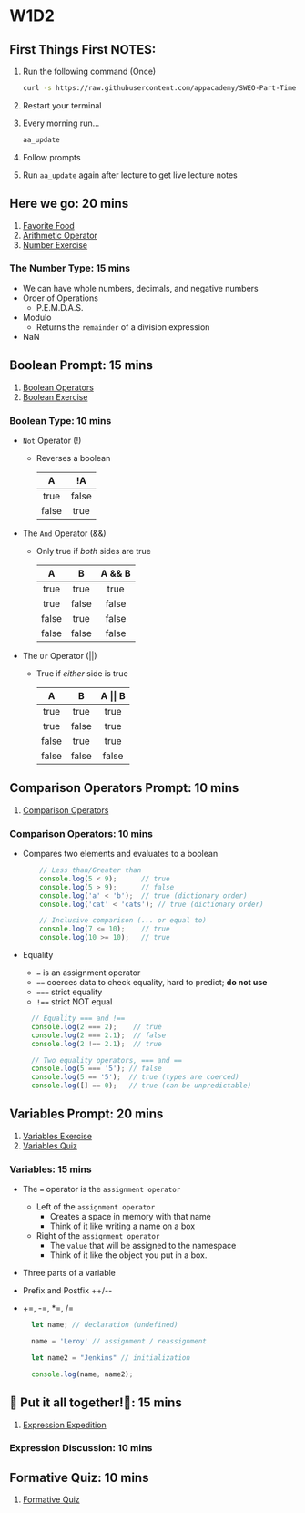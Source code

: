 # W1D2

## First Things First NOTES:

1. Run the following command (Once)

    ```bash
    curl -s https://raw.githubusercontent.com/appacademy/SWEO-Part-Time-Resources/main/utilities/scripts/folder_structure.sh | bash
    ```

2. Restart your terminal
3. Every morning run...

    ```bash
    aa_update
    ```

4. Follow prompts
5. Run `aa_update` again after lecture to get live lecture notes

## Here we go: 20 mins

  1. [Favorite Food]
  2. [Arithmetic Operator]
  3. [Number Exercise]

### The Number Type: 15 mins

- We can have whole numbers, decimals, and negative numbers
- Order of Operations
  - P.E.M.D.A.S.
- Modulo
  - Returns the `remainder` of a division expression
- NaN

## Boolean Prompt: 15 mins

  1. [Boolean Operators]
  2. [Boolean Exercise]

### Boolean Type: 10 mins

- `Not` Operator (!)
  - Reverses a boolean

    | A     |   !A   |
    |:-----:|:------:|
    | true  | false  |
    | false | true   |

- The `And` Operator (&&)
  - Only true if _both_ sides are true

    | A     | B     | A && B |
    |:-----:|:-----:|:------:|
    | true  | true  | true   |
    | true  | false | false  |
    | false | true  | false  |
    | false | false | false  |

- The `Or` Operator (||)
  - True if _either_ side is true

    | A     | B     | A \|\| B |
    |:-----:|:-----:|:------:|
    | true  | true  | true   |
    | true  | false | true   |
    | false | true  | true   |
    | false | false | false  |

## Comparison Operators Prompt: 10 mins

  1. [Comparison Operators]

### Comparison Operators: 10 mins

- Compares two elements and evaluates to a boolean

  ```js
      // Less than/Greater than
      console.log(5 < 9);      // true
      console.log(5 > 9);      // false
      console.log('a' < 'b');  // true (dictionary order)
      console.log('cat' < 'cats'); // true (dictionary order)

      // Inclusive comparison (... or equal to)
      console.log(7 <= 10);    // true
      console.log(10 >= 10);   // true 

  ```

- Equality
  - `=` is an assignment operator
  - `==` coerces data to check equality, hard to predict; **do not use**
  - `===` strict equality
  - `!==` strict NOT equal

  ```js
    // Equality === and !==
    console.log(2 === 2);    // true
    console.log(2 === 2.1);  // false
    console.log(2 !== 2.1);  // true

    // Two equality operators, === and ==
    console.log(5 === '5'); // false
    console.log(5 == '5');  // true (types are coerced)
    console.log([] == 0);   // true (can be unpredictable)
  ```

## Variables Prompt: 20 mins

  1. [Variables Exercise]
  2. [Variables Quiz]

### Variables: 15 mins

- The `=` operator is the `assignment operator`
  - Left of the `assignment operator`
    - Creates a space in memory with that name
    - Think of it like writing a name on a box
  - Right of the `assignment operator`
    - The `value` that will be assigned to the namespace
    - Think of it like the object you put in a box.
- Three parts of a variable
- Prefix and Postfix ++/--
- +=, -=, *=, /=

  ```js
    let name; // declaration (undefined)

    name = 'Leroy' // assignment / reassignment

    let name2 = "Jenkins" // initialization

    console.log(name, name2);
  ```

## 🎵 Put it all together!🎵: 15 mins

  1. [Expression Expedition]

### Expression Discussion: 10 mins

## Formative Quiz: 10 mins

  1. [Formative Quiz]

[Favorite Food]: https://open.appacademy.io/learn/s-py---pt-sept-2021-online/week-1---intro-to-javascript/favorite-food
[Arithmetic Operator]: https://open.appacademy.io/learn/s-py---pt-sept-2021-online/week-1---intro-to-javascript/arithmetic-operators
[Number Exercise]: https://open.appacademy.io/learn/s-py---pt-sept-2021-online/week-1---intro-to-javascript/numbers-exercise
[Boolean Operators]: https://open.appacademy.io/learn/s-py---pt-sept-2021-online/week-1---intro-to-javascript/boolean-operators
[Boolean Exercise]: https://open.appacademy.io/learn/s-py---pt-sept-2021-online/week-1---intro-to-javascript/booleans-exercise
[Comparison Operators]: https://open.appacademy.io/learn/s-py---pt-sept-2021-online/week-1---intro-to-javascript/comparison-operators-quiz
[Variables Exercise]: https://open.appacademy.io/learn/s-py---pt-sept-2021-online/week-1---intro-to-javascript/variables-exercise
[Variables Quiz]: https://open.appacademy.io/learn/s-py---pt-sept-2021-online/week-1---intro-to-javascript/variables-quiz
[Expression Expedition]: https://open.appacademy.io/learn/s-py---pt-sept-2021-online/week-1---intro-to-javascript/expression-expedition
[Formative Quiz]: https://open.appacademy.io/learn/s-py---pt-sept-2021-online/week-1---intro-to-javascript/formative-quiz--repeat----tuesday
